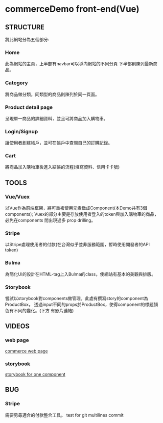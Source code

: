 # commerceDemo front-end(Vue)

## STRUCTURE
將此網站分為五個部分:
### Home
此為網站的主頁，上半部有navbar可以導向網站的不同分頁
下半部則陳列最新商品。
### Category
將商品做分類，同類型的商品則陳列於同一頁面。
### Product detail page
呈現單一商品的詳細資料，並且可將商品加入購物車。
### Login/Signup
讓使用者創建帳戶，並可在帳戶中查閱自己的訂購記錄。
### Cart
將商品加入購物車後進入結帳的流程(填寫資料、信用卡卡號)

## TOOLS
### Vue/Vuex
以Vue作為前端框架，將可重複使用元素做成Component(本Demo共有3個components);
Vuex的部分主要是存放使用者登入的token與加入購物車的商品，必免在components
間出現過多 prop drilling。
###  Stripe
以Stripe處理使用者的付款(在台灣似乎並非服務範圍，暫時使用開發者的API token)
###  Bulma
為簡化UI的設計在HTML-tag上入Bulma的class，使網站有基本的美觀與排版。
###  Storybook
嘗試以storybook對components做管理。此處有撰寫story的component為ProductBox，
透過input不同的props於ProductBox，使得component的標題顏色有不同的變化。(下方
有影片連結)

## VIDEOS 
### web page
[commerce web page](https://www.loom.com/share/632a658522f84f969a49e0e54ef97e9a)
### storybook
[storybook for one component](https://www.loom.com/share/3d97b40d5fb7433ba7210c23d03331d4)

## BUG
###  Stripe 
需要另尋適合的付款整合工具。
test for git multilines commit
